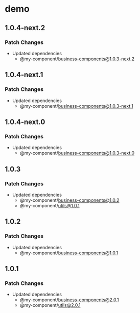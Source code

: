 # demo

## 1.0.4-next.2

### Patch Changes

- Updated dependencies
  - @my-component/business-components@1.0.3-next.2

## 1.0.4-next.1

### Patch Changes

- Updated dependencies
  - @my-component/business-components@1.0.3-next.1

## 1.0.4-next.0

### Patch Changes

- Updated dependencies
  - @my-component/business-components@1.0.3-next.0

## 1.0.3

### Patch Changes

- Updated dependencies
  - @my-component/business-components@1.0.2
  - @my-component/utils@1.0.1

## 1.0.2

### Patch Changes

- Updated dependencies
  - @my-component/business-components@1.0.1

## 1.0.1

### Patch Changes

- Updated dependencies
  - @my-component/business-components@2.0.1
  - @my-component/utils@2.0.1
